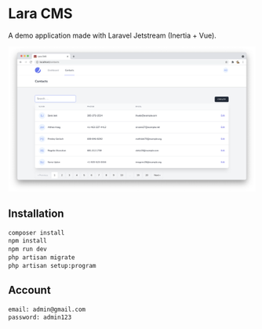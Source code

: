# Lara CMS

A demo application made with Laravel Jetstream (Inertia + Vue).

![](https://raw.githubusercontent.com/PyaeSoneAungRgn/lara-cms/main/ScreenShot.png)

## Installation

```sh
composer install
npm install
npm run dev
php artisan migrate
php artisan setup:program
```

## Account
```
email: admin@gmail.com
password: admin123
```